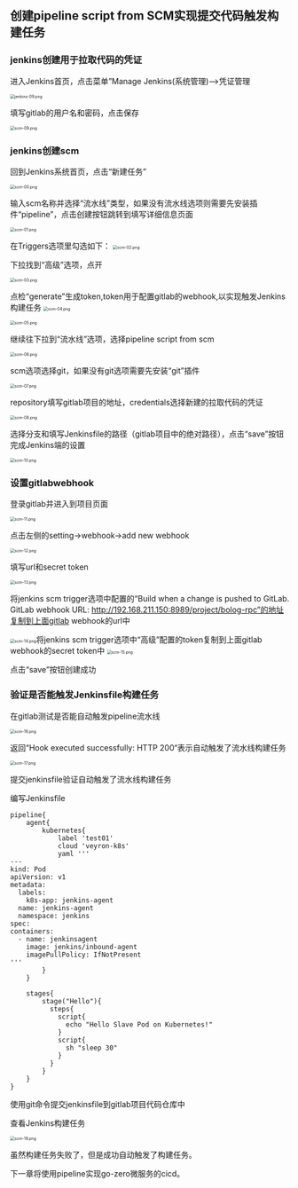 ## 	创建pipeline script from SCM实现提交代码触发构建任务

### jenkins创建用于拉取代码的凭证

进入Jenkins首页，点击菜单”Manage Jenkins(系统管理)-–>凭证管理

<img src="./images/jenkins/jenkins-09.png" alt="jenkins-09.png" style="zoom:50%;" />

填写gitlab的用户名和密码，点击保存

<img src="./images/scm/scm-09.png" alt="scm-09.png" style="zoom:50%;" />

### jenkins创建scm
回到Jenkins系统首页，点击“新建任务”

<img src="./images/scm/scm-00.png" alt="scm-00.png" style="zoom:50%;" />

输入scm名称并选择“流水线”类型，如果没有流水线选项则需要先安装插件“pipeline”，点击创建按钮跳转到填写详细信息页面

<img src="./images/scm/scm-01.png" alt="scm-01.png" style="zoom:50%;" />

在Triggers选项里勾选如下：
<img src="./images/scm/scm-02.png" alt="scm-02.png" style="zoom:50%;" />

下拉找到“高级”选项，点开

<img src="./images/scm/scm-03.png" alt="scm-03.png" style="zoom:50%;" />

点检“generate”生成token,token用于配置gitlab的webhook,以实现触发Jenkins构建任务
<img src="./images/scm/scm-04.png" alt="scm-04.png" style="zoom:50%;" />

<img src="./images/scm/scm-05.png" alt="scm-05.png" style="zoom:50%;" />

继续往下拉到“流水线”选项，选择pipeline script from scm

<img src="./images/scm/scm-06.png" alt="scm-06.png" style="zoom:50%;" />

scm选项选择git，如果没有git选项需要先安装“git”插件

<img src="./images/scm/scm-07.png" alt="scm-07.png" style="zoom:50%;" />

repository填写gitlab项目的地址，credentials选择新建的拉取代码的凭证

<img src="./images/scm/scm-08.png" alt="scm-08.png" style="zoom:50%;" />

选择分支和填写Jenkinsfile的路径（gitlab项目中的绝对路径），点击“save”按钮完成Jenkins端的设置

<img src="./images/scm/scm-10.png" alt="scm-10.png" style="zoom:50%;" />

### 设置gitlabwebhook

登录gitlab并进入到项目页面

<img src="./images/scm/scm-11.png" alt="scm-11.png" style="zoom:50%;" />

点击左侧的setting->webhook->add new webhook

<img src="./images/scm/scm-12.png" alt="scm-12.png" style="zoom:50%;" />

填写url和secret token

<img src="./images/scm/scm-13.png" alt="scm-13.png" style="zoom:50%;" />

将jenkins scm trigger选项中配置的“Build when a change is pushed to GitLab. GitLab webhook URL: http://192.168.211.150:8989/project/bolog-rpc”的地址复制到上面gitlab webhook的url中

<img src="./images/scm/scm-14.png" alt="scm-14.png" style="zoom:50%;" />
​	
将jenkins scm trigger选项中“高级”配置的token复制到上面gitlab webhook的secret token中

<img src="./images/scm/scm-15.png" alt="scm-15.png" style="zoom:50%;" />

点击“save”按钮创建成功

### 验证是否能触发Jenkinsfile构建任务

在gitlab测试是否能自动触发pipeline流水线

<img src="./images/scm/scm-16.png" alt="scm-16.png" style="zoom:50%;" />

返回“Hook executed successfully: HTTP 200“表示自动触发了流水线构建任务

<img src="./images/scm/scm-17.png" alt="scm-17.png" style="zoom:50%;" />


提交jenkinsfile验证自动触发了流水线构建任务

编写Jenkinsfile

```shell
pipeline{
    agent{
        kubernetes{
            label 'test01'
            cloud 'veyron-k8s'
            yaml '''
---
kind: Pod
apiVersion: v1
metadata:
  labels:
    k8s-app: jenkins-agent
  name: jenkins-agent
  namespace: jenkins
spec:
containers:
  - name: jenkinsagent
    image: jenkins/inbound-agent
    imagePullPolicy: IfNotPresent
'''
        }
    }

    stages{
        stage("Hello"){
          steps{
            script{
              echo "Hello Slave Pod on Kubernetes!"
            }
            script{
              sh "sleep 30"
            }
          }
        }
    }
}
```
使用git命令提交jenkinsfile到gitlab项目代码仓库中

查看Jenkins构建任务

<img src="./images/scm/scm-18.png" alt="scm-18.png" style="zoom:50%;" />

虽然构建任务失败了，但是成功自动触发了构建任务。

下一章将使用pipeline实现go-zero微服务的cicd。





















